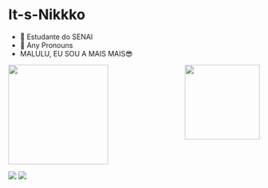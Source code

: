 # It-s-Nikkko
- 📘 Estudante do SENAI
- 🌈 Any Pronouns
- MALULU, EU SOU A MAIS MAIS😎
<div>
    <img align="right" height="150" width="150"
    src="https://s2.ezgif.com/tmp/ezgif-2a576adb1c1c55.gif" /> 
  </div>


<a href="https://github.com/Ramos-arch/github-readme-stats">
 <img height=200 align="center" src="https://github-readme-stats.vercel.app/api?username=Ramos-arch&theme=shades-of-purple&rank_icon=github" />
</a>
 <div> 

  <a href="https://www.instagram.com/nikkk0_/" target="_blank"><img src="https://img.shields.io/badge/-Instagram-%23E4405F?style=for-the-badge&logo=instagram&logoColor=white" target="_blank"></a>
  <a href = "mailto:felipesilverio.dev@gmail.com"><img src="https://img.shields.io/badge/-Gmail-%23333?style=for-the-badge&logo=gmail&logoColor=white" target="_blank"></a>
  <div> 
